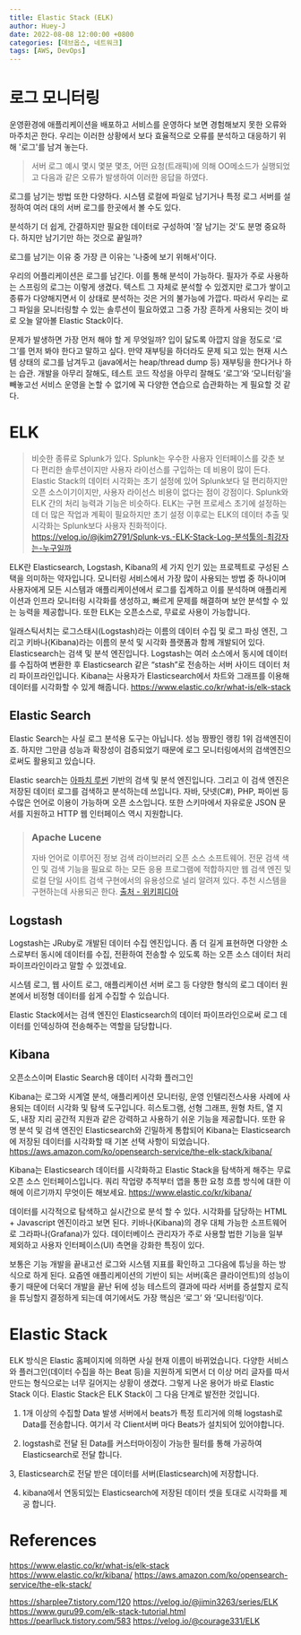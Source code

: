```yaml
---
title: Elastic Stack (ELK)
author: Huey-J
date: 2022-08-08 12:00:00 +0800
categories: [데브옵스, 네트워크]
tags: [AWS, DevOps]
---
```


# 로그 모니터링

운영환경에 애플리케이션을 배포하고 서비스를 운영하다 보면 경험해보지 못한 오류와 마주치곤 한다.
우리는 이러한 상황에서 보다 효율적으로 오류를 분석하고 대응하기 위해 '로그'를 남겨 놓는다.

> 서버 로그 예시
몇시 몇분 몇초, 어떤 요청(트래픽)에 의해 OO메소드가 실행되었고 다음과 같은 오류가 발생하여 이러한 응답을 하였다.

로그를 남기는 방법 또한 다양하다. 시스템 로컬에 파일로 남기거나 특정 로그 서버를 설정하여 여러 대의 서버 로그를 한곳에서 볼 수도 있다.

분석하기 더 쉽게, 간결하지만 필요한 데이터로 구성하여 '잘 남기는 것'도 분명 중요하다.
하지만 남기기만 하는 것으로 끝일까?

로그를 남기는 이유 중 가장 큰 이유는 '나중에 보기 위해서'이다.

우리의 어플리케이션은 로그를 남긴다. 이를 통해 분석이 가능하다.
필자가 주로 사용하는 스프링의 로그는 이렇게 생겼다.
텍스트 그 자체로 분석할 수 있겠지만 로그가 쌓이고 종류가 다양해지면서 이 상태로 분석하는 것은 거의 불가능에 가깝다.
따라서 우리는 로그 파일을 모니터링할 수 있는 솔루션이 필요하였고 그중 가장 흔하게 사용되는 것이 바로 오늘 알아볼 Elastic Stack이다.



문제가 발생하면 가장 먼저 해야 할 게 무엇일까? 입이 닳도록 아깝지 않을 정도로 ‘로그’를 먼저 봐야 한다고 말하고 싶다.
만약 재부팅을 하더라도 문제 되고 있는 현재 시스템 상태의 로그를 남겨두고 (java에서는 heap/thread dump 등) 재부팅을 한다거나 하는 습관.
개발을 아무리 잘해도, 테스트 코드 작성을 아무리 잘해도 ‘로그’와 ‘모니터링’을 빼놓고선 서비스 운영을 논할 수 없기에 꼭 다양한 연습으로 습관화하는 게 필요할 것 같다.


# ELK

> 비슷한 종류로 Splunk가 있다.
> Splunk는 우수한 사용자 인터페이스를 갖춘 보다 편리한 솔루션이지만 사용자 라이선스를 구입하는 데 비용이 많이 든다.
> Elastic Stack의 데이터 시각화는 초기 설정에 있어 Splunk보다 덜 편리하지만 오픈 소스이기이지만, 사용자 라이선스 비용이 없다는 점이 강점이다.
> Splunk와 ELK 간의 처리 능력과 기능은 비슷하다. ELK는 구현 프로세스 초기에 설정하는 데 더 많은 작업과 계획이 필요하지만 초기 설정 이후로는 ELK의 데이터 추출 및 시각화는 Splunk보다 사용자 친화적이다.
> https://velog.io/@jkim2791/Splunk-vs.-ELK-Stack-Log-분석툴의-최강자는-누구일까

ELK란 Elasticsearch, Logstash, Kibana의 세 가지 인기 있는 프로젝트로 구성된 스택을 의미하는 약자입니다.
모니터링 서비스에서 가장 많이 사용되는 방법 중 하나이며 사용자에게 모든 시스템과 애플리케이션에서 로그를 집계하고 이를 분석하며 애플리케이션과 인프라 모니터링 시각화를 생성하고, 빠르게 문제를 해결하며 보안 분석할 수 있는 능력을 제공합니다.
또한 ELK는 오픈소스로, 무료로 사용이 가능합니다.

일래스틱서치는 로그스태시(Logstash)라는 이름의 데이터 수집 및 로그 파싱 엔진, 그리고 키바나(Kibana)라는 이름의 분석 및 시각화 플랫폼과 함께 개발되어 있다.
Elasticsearch는 검색 및 분석 엔진입니다.
Logstash는 여러 소스에서 동시에 데이터를 수집하여 변환한 후 Elasticsearch 같은 “stash”로 전송하는 서버 사이드 데이터 처리 파이프라인입니다.
Kibana는 사용자가 Elasticsearch에서 차트와 그래프를 이용해 데이터를 시각화할 수 있게 해줍니다.
https://www.elastic.co/kr/what-is/elk-stack


## Elastic Search

Elastic Search는 사실 로그 분석용 도구는 아닙니다. 성능 짱짱인 랭킹 1위 검색엔진이죠.
하지만 그만큼 성능과 확장성이 검증되었기 때문에 로그 모니터링에서의 검색엔진으로써도 활용되고 있습니다.

Elastic search는 [아파치 루씬](#apache-lucene) 기반의 검색 및 분석 엔진입니다. 그리고 이 검색 엔진은 저장된 데이터 로그를 검색하고 분석하는데 쓰입니다.
자바, 닷넷(C#), PHP, 파이썬 등 수많은 언어로 이용이 가능하며 오픈 소스입니다. 또한 스키마에서 자유로운 JSON 문서를 지원하고 HTTP 웹 인터페이스 역시 지원합니다.

> ### Apache Lucene
> 자바 언어로 이루어진 정보 검색 라이브러리 오픈 소스 소프트웨어.
> 전문 검색 색인 및 검색 기능을 필요로 하는 모든 응용 프로그램에 적합하지만 웹 검색 엔진 및 로컬 단일 사이트 검색 구현에서의 유용성으로 널리 알려져 있다.
> 추천 시스템을 구현하는데 사용되곤 한다.
> [출처 - 위키피디아](https://ko.wikipedia.org/wiki/아파치_루씬)

## Logstash

Logstash는 JRuby로 개발된 데이터 수집 엔진입니다.
좀 더 길게 표현하면 다양한 소스로부터 동시에
데이터를 수집, 전환하여 전송할 수 있도록 하는 오픈 소스 데이터 처리 파이프라인이라고 말할 수 있겠네요.

시스템 로그, 웹 사이트 로그, 애플리케이션 서버 로그 등 다양한 형식의 로그 데이터 원본에서 비정형 데이터를 쉽게 수집할 수 있습니다.

Elastic Stack에서는 검색 엔진인 Elasticsearch의 데이터 파이프라인으로써 로그 데이터를 인덱싱하여 전송해주는 역할을 담당합니다.

## Kibana

오픈소스이며 Elastic Search용 데이터 시각화 플러그인

Kibana는 로그와 시계열 분석, 애플리케이션 모니터링, 운영 인텔리전스사용 사례에 사용되는 데이터 시각화 및 탐색 도구입니다.
히스토그램, 선형 그래프, 원형 차트, 열 지도, 내장 지리 공간적 지원과 같은 강력하고 사용하기 쉬운 기능을 제공합니다.
또한 유명 분석 및 검색 엔진인 Elasticsearch와 긴밀하게 통합되어 Kibana는 Elasticsearch에 저장된 데이터를 시각화할 때 기본 선택 사항이 되었습니다.
https://aws.amazon.com/ko/opensearch-service/the-elk-stack/kibana/

Kibana는 Elasticsearch 데이터를 시각화하고 Elastic Stack을 탐색하게 해주는 무료 오픈 소스 인터페이스입니다.
쿼리 작업량 추적부터 앱을 통한 요청 흐름 방식에 대한 이해에 이르기까지 무엇이든 해보세요.
https://www.elastic.co/kr/kibana/

데이터를 시각적으로 탐색하고 실시간으로 분석 할 수 있다.
시각화를 담당하는 HTML + Javascript 엔진이라고 보면 된다.
키바나(Kibana)의 경우 대체 가능한 소프트웨어로 그라파나(Grafana)가 있다. 데이터베이스 관리자가 주로 사용할 법한 기능을 일부 제외하고 사용자 인터페이스(UI) 측면을 강화한 특징이 있다.



보통은 기능 개발을 끝내고선 로그와 시스템 지표를 확인하고 그다음에 튜닝을 하는 방식으로 하게 된다.
요즘엔 애플리케이션의 기반이 되는 서버(혹은 클라이언트)의 성능이 좋기 때문에 더욱더 개발을 끝난 뒤에 성능 테스트의 결과에 따라 서버를 증설할지 로직을 튜닝할지 결정하게 되는데 여기에서도 가장 핵심은 ‘로그’ 와 ‘모니터링’이다.


# Elastic Stack

ELK 방식은 Elastic 홈페이지에 의하면 사실 현재 이름이 바뀌었습니다.
다양한 서비스와 플러그인(데이터 수집을 하는 Beat 등)을 지원하게 되면서 더 이상 머리 글자를 따서 만드는 형식으로는 너무 길어지는 상황이 생겼다.
그렇게 나온 용어가 바로 Elastic Stack 이다.
Elastic Stack은 ELK Stack이 그 다음 단계로 발전한 것입니다.


1. 1개 이상의 수집할 Data 발생 서버에서 beats가 특정 트리거에 의해 logstash로 Data를 전송합니다. 여기서 각 Client서버 마다 Beats가 설치되어 있어야합니다.

2. logstash로 전달 된 Data를 커스터마이징이 가능한 필터를 통해 가공하여 Elasticsearch로 전달 합니다.

3, Elasticsearch로 전달 받은 데이터를 서버(Elasticsearch)에 저장합니다.

4. kibana에서 연동되있는 Elasticsearch에 저장된 데이터 셋을 토대로 시각화를 제공 합니다.


# References

https://www.elastic.co/kr/what-is/elk-stack
https://www.elastic.co/kr/kibana/
https://aws.amazon.com/ko/opensearch-service/the-elk-stack/

https://sharplee7.tistory.com/120
https://velog.io/@jimin3263/series/ELK
https://www.guru99.com/elk-stack-tutorial.html
https://pearlluck.tistory.com/583
https://velog.io/@courage331/ELK
